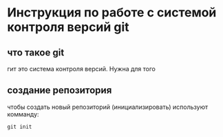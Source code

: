 # **Инструкция по работе с системой контроля версий git**
## что такое git 
гит это система контроля версий. Нужна для того 
## создание репозитория
чтобы создать новый репозиторий (инициализировать) используют комманду:

    git init
    